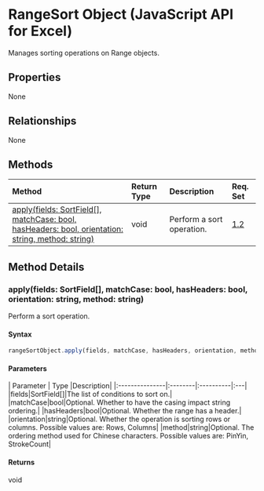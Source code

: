 # RangeSort Object (JavaScript API for Excel)

Manages sorting operations on Range objects.

## Properties

None

## Relationships
None


## Methods

| Method		   | Return Type	|Description| Req. Set|
|:---------------|:--------|:----------|:----|
|[apply(fields: SortField[], matchCase: bool, hasHeaders: bool, orientation: string, method: string)](#applyfields-sortfield-matchcase-bool-hasheaders-bool-orientation-string-method-string)|void|Perform a sort operation.|[1.2](../requirement-sets/excel-api-requirement-sets.md)|

## Method Details


### apply(fields: SortField[], matchCase: bool, hasHeaders: bool, orientation: string, method: string)
Perform a sort operation.

#### Syntax
```js
rangeSortObject.apply(fields, matchCase, hasHeaders, orientation, method);
```

#### Parameters
| Parameter	   | Type	|Description|
|:---------------|:--------|:----------|:---|
|fields|SortField[]|The list of conditions to sort on.|
|matchCase|bool|Optional. Whether to have the casing impact string ordering.|
|hasHeaders|bool|Optional. Whether the range has a header.|
|orientation|string|Optional. Whether the operation is sorting rows or columns.  Possible values are: Rows, Columns|
|method|string|Optional. The ordering method used for Chinese characters.  Possible values are: PinYin, StrokeCount|

#### Returns
void
